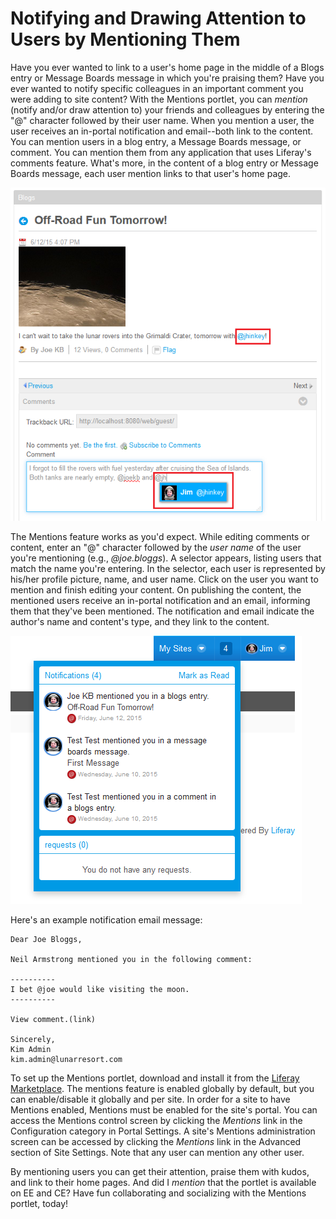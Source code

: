 # Notifying and Drawing Attention to Users by Mentioning Them [](id=notifying-and-drawing-attention-to-users-by-mentioning-them)

Have you ever wanted to link to a user's home page in the middle of a Blogs
entry or Message Boards message in which you're praising them? Have you ever
wanted to notify specific colleagues in an important comment you were adding to
site content? With the Mentions portlet, you can *mention* (notify and/or draw
attention to) your friends and colleagues by entering the "@" character followed
by their user name. When you mention a user, the user receives an in-portal
notification and email--both link to the content. You can mention users in a
blog entry, a Message Boards message, or comment. You can mention them from any
application that uses Liferay's comments feature. What's more, in the content of
a blog entry or Message Boards message, each user mention links to that user's
home page. 

![Figure 1: By using the *mention* syntax in a Blogs entry, Message Boards message, or comment, you can link to a user's home page and notify the user with an email.](../../images/mentions-in-comment.png)

The Mentions feature works as you'd expect. While editing comments or content,
enter an "@" character followed by the *user name* of the user you're mentioning
(e.g., *@joe.bloggs*). A selector appears, listing users that match the name
you're entering. In the selector, each user is represented by his/her profile
picture, name, and user name. Click on the user you want to mention and finish
editing your content. On publishing the content, the mentioned users receive an
in-portal notification and an email, informing them that they've been mentioned.
The notification and email indicate the author's name and content's type, and
they link to the content. 

![Figure 2: The Notifications portlet informs you when and where you're mentioned.](../../images/mentions-notifications.png)

Here's an example notification email message:

	Dear Joe Bloggs,

	Neil Armstrong mentioned you in the following comment:

	----------
	I bet @joe would like visiting the moon.
	----------

	View comment.(link)

	Sincerely,
	Kim Admin
	kim.admin@lunarresort.com 

To set up the Mentions portlet, download and install it from the [Liferay
Marketplace](https://www.liferay.com/marketplace). The mentions feature is
enabled globally by default, but you can enable/disable it globally and per
site. In order for a site to have Mentions enabled, Mentions must be enabled for
the site's portal. You can access the Mentions control screen by clicking the
*Mentions* link in the Configuration category in Portal Settings. A site's
Mentions administration screen can be accessed by clicking the *Mentions* link
in the Advanced section of Site Settings. Note that any user can mention any
other user.

By mentioning users you can get their attention, praise them with kudos, and
link to their home pages. And did I *mention* that the portlet is available on
EE and CE? Have fun collaborating and socializing with the Mentions portlet,
today! 

